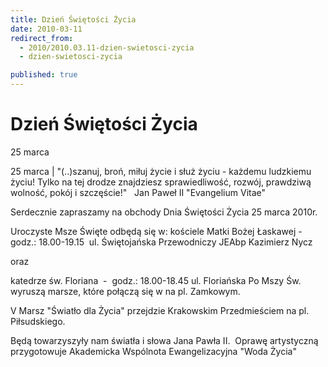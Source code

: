 ```yaml
---
title: Dzień Świętości Życia
date: 2010-03-11
redirect_from: 
  - 2010/2010.03.11-dzien-swietosci-zycia
  - dzien-swietosci-zycia

published: true
---
```




# Dzień Świętości Życia

<time>25 marca</time>

25 marca | 
"(..)szanuj, broń, miłuj życie i służ życiu - każdemu ludzkiemu życiu! Tylko na tej drodze znajdziesz sprawiedliwość, rozwój, prawdziwą wolność, pokój i szczęście!"
&nbsp; Jan Paweł II "Evangelium Vitae"

Serdecznie zapraszamy na obchody Dnia Świętości Życia 25 marca 2010r.

Uroczyste Msze Święte odbędą się w:
kościele Matki Bożej Łaskawej - godz.: 18.00-19.15&nbsp; ul. Świętojańska
Przewodniczy JEAbp Kazimierz Nycz

oraz

katedrze św. 
Floriana&nbsp; -&nbsp; godz.: 18.00-18.45 ul. Floriańska
Po Mszy Św. wyruszą marsze, które połączą się w na pl. Zamkowym.

V Marsz "Światło dla Życia" przejdzie Krakowskim Przedmieściem na pl. Piłsudskiego.

Będą towarzyszyły nam światła i słowa Jana Pawła II.&nbsp; Oprawę artystyczną przygotowuje
Akademicka Wspólnota Ewangelizacyjna "Woda Życia"



<!--CONTENT FROM OLD SERVER (jos before 2013): 25 marca | 
"(..)szanuj, broń, miłuj życie i służ życiu - każdemu ludzkiemu życiu! Tylko na tej drodze znajdziesz sprawiedliwość, rozwój, prawdziwą wolność, pokój i szczęście!"
&nbsp; Jan Paweł II "Evangelium Vitae"

Serdecznie zapraszamy na obchody Dnia Świętości Życia 25 marca 2010r.

Uroczyste Msze Święte odbędą się w:
kościele Matki Bożej Łaskawej - godz.: 18.00-19.15&nbsp; ul. Świętojańska
Przewodniczy JEAbp Kazimierz Nycz

oraz

katedrze św. Floriana&nbsp; -&nbsp; godz.: 18.00-18.45 ul. Floriańska
Po Mszy Św. wyruszą marsze, które połączą się w na pl. Zamkowym.

V Marsz "Światło dla Życia" przejdzie Krakowskim Przedmieściem na pl. Piłsudskiego.

Będą towarzyszyły nam światła i słowa Jana Pawła II.&nbsp; Oprawę artystyczną przygotowuje
Akademicka Wspólnota Ewangelizacyjna "Woda Życia"

         
-->

<!--{{json:{"created_date":"2010-03-11 22:16:09","publish_down":"0000-00-00 00:00:00","id":"899"}}}-->
